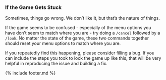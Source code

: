 ### If the Game Gets Stuck
Sometimes, things go wrong. We don’t like it, but that’s the nature of things.

If the game seems to be confused - especially of the menu options you have don’t seem to match where you are - try
  doing a `/cancel` followed by a `/look`. No matter the state of the game, these two commands together should reset your
  menu options to match where you are.

If you repeatedly find this happening, please consider filling a bug. If you can include the steps you took to lock
  the game up like this, that will be very helpful in reproducing the issue and building a fix.

{% include footer.md %}